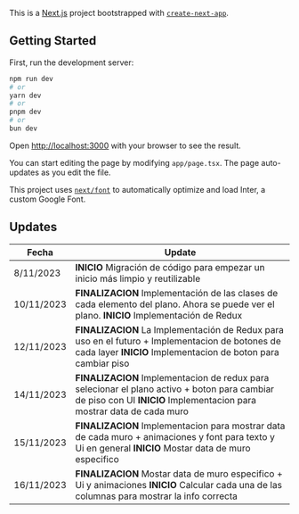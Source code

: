 This is a [Next.js](https://nextjs.org/) project bootstrapped with [`create-next-app`](https://github.com/vercel/next.js/tree/canary/packages/create-next-app).

## Getting Started

First, run the development server:

```bash
npm run dev
# or
yarn dev
# or
pnpm dev
# or
bun dev
```

Open [http://localhost:3000](http://localhost:3000) with your browser to see the result.

You can start editing the page by modifying `app/page.tsx`. The page auto-updates as you edit the file.

This project uses [`next/font`](https://nextjs.org/docs/basic-features/font-optimization) to automatically optimize and load Inter, a custom Google Font.

## Updates

| Fecha | Update |
|---|---|
| 8/11/2023 | **INICIO** Migración de código para empezar un inicio más limpio y reutilizable |
| 10/11/2023 | **FINALIZACION** Implementación de las clases de cada elemento del plano. Ahora se puede ver el plano. **INICIO** Implementación de Redux |
| 12/11/2023 | **FINALIZACION** La Implementación de Redux para uso en el futuro  + Implementacion de botones de cada layer  **INICIO**  Implementacion de boton para cambiar piso|
| 14/11/2023 | **FINALIZACION** Implementacion de redux para selecionar el plano activo + boton para cambiar de piso con UI   **INICIO**  Implementacion para mostrar data de cada muro |
| 15/11/2023 | **FINALIZACION** Implementacion para mostrar data de cada muro + animaciones y font para texto y Ui en general **INICIO**  Mostar data de muro especifico |
| 16/11/2023 | **FINALIZACION** Mostar data de muro especifico + Ui y animaciones **INICIO**  Calcular cada una de las columnas para mostrar la info correcta |

